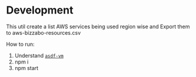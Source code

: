 
# Development
This util create a list AWS services being used region wise and Export them to aws-bizzabo-resources.csv

How to run:

1. Understand [`asdf-vm`](https://github.com/asdf-vm/asdf)
1. npm i
1. npm start
